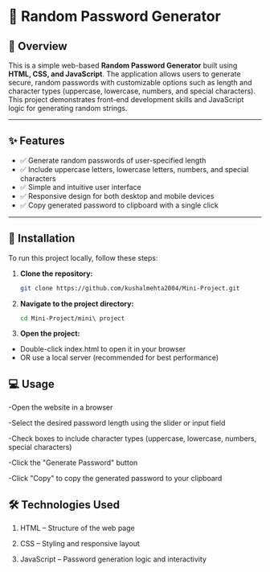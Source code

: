 # 🔐 Random Password Generator

## 📄 Overview
This is a simple web-based **Random Password Generator** built using **HTML, CSS, and JavaScript**. The application allows users to generate secure, random passwords with customizable options such as length and character types (uppercase, lowercase, numbers, and special characters).  
This project demonstrates front-end development skills and JavaScript logic for generating random strings.

---

## ✨ Features

- ✅ Generate random passwords of user-specified length  
- ✅ Include uppercase letters, lowercase letters, numbers, and special characters  
- ✅ Simple and intuitive user interface  
- ✅ Responsive design for both desktop and mobile devices  
- ✅ Copy generated password to clipboard with a single click  

---

## 🚀 Installation

To run this project locally, follow these steps:

1. **Clone the repository:**
   ```bash
   git clone https://github.com/kushalmehta2004/Mini-Project.git


2. **Navigate to the project directory:**
   ```bash
   cd Mini-Project/mini\ project

3. **Open the project:**
- Double-click index.html to open it in your browser
- OR use a local server (recommended for best performance)


## 💻 Usage
-Open the website in a browser

-Select the desired password length using the slider or input field

-Check boxes to include character types (uppercase, lowercase, numbers, special characters)

-Click the "Generate Password" button

-Click "Copy" to copy the generated password to your clipboard


## 🛠 Technologies Used
1. HTML – Structure of the web page

2. CSS – Styling and responsive layout

3. JavaScript – Password generation logic and interactivity
